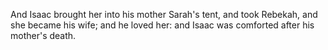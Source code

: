 And Isaac brought her into his mother Sarah's tent, and took Rebekah, and she became his wife; and he loved her: and Isaac was comforted after his mother's death.
